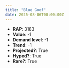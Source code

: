 ```yaml
---
title: "Blue Goof"
date: 2025-08-06T00:00:00Z
---
```

- **RAP**: 3183
- **Value**: -1
- **Demand level**: -1
- **Trend**: -1
- **Projected?**: True
- **Hyped?**: True
- **Rare?**: True
